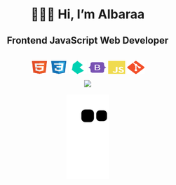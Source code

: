 <h1 align="center">👩🏻‍💻 Hi, I’m Albaraa</h1> 
<h2 align="center">Frontend JavaScript Web Developer</h2> 


  <div style="display: inline_block" align="center"><br>
    <img align="center" alt="Adriano-HTML" height="30" width="40" src="https://raw.githubusercontent.com/devicons/devicon/master/icons/html5/html5-original.svg">
  <img align="center" alt="Adriano-CSS" height="30" width="40" src="https://raw.githubusercontent.com/devicons/devicon/master/icons/css3/css3-original.svg">
    <img align="center" alt="Adriano-Bulma" height="30" width="40" src="https://raw.githubusercontent.com/devicons/devicon/master/icons/bulma/bulma-plain.svg">
    <img align="center" alt="Adriano-Bootstrap" height="30" width="40"  src="https://raw.githubusercontent.com/devicons/devicon/master/icons/bootstrap/bootstrap-plain.svg">
   <img align="center" alt="Adriano-Js" height="30" width="40" src="https://raw.githubusercontent.com/devicons/devicon/master/icons/javascript/javascript-plain.svg">
   <img align="center" alt="Adriano-Js" height="30" width="40" src="https://raw.githubusercontent.com/devicons/devicon/master/icons/git/git-plain.svg">

  
  

<div>

  <a href="https://www.linkedin.com/in/adriano-escarabote-944b02233/"><img src="https://img.shields.io/badge/LinkedIn-0077B5?style=for-the-badge&logo=linkedin&logoColor=white" target="_blank"></a>

  
  ![Snake animation](https://github.com/AdrianoEscarabote/AdrianoEscarabote/blob/output/github-contribution-grid-snake.svg)


</div>

​
